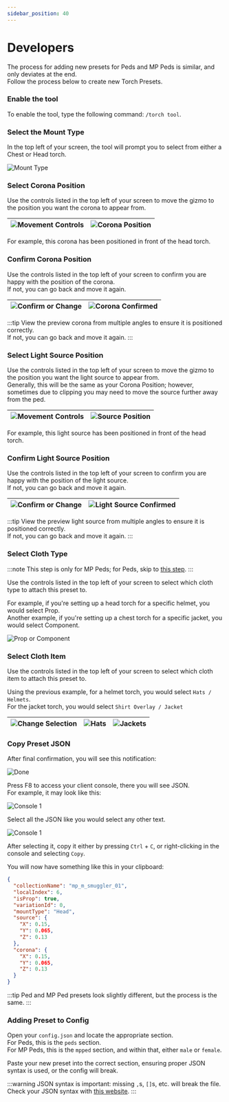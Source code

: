 ```yaml
---
sidebar_position: 40
---
```


# Developers
The process for adding new presets for Peds and MP Peds is similar, and only deviates at the end.  
Follow the process below to create new Torch Presets.

### Enable the tool
To enable the tool, type the following command: `/torch tool`.

### Select the Mount Type
In the top left of your screen, the tool will prompt you to select from either a Chest or Head torch.

![Mount Type](assets/mount_type.png)

### Select Corona Position
Use the controls listed in the top left of your screen to move the gizmo to the position you want the corona to appear from.

| ![Movement Controls](assets/movement_controls.png) | ![Corona Position](assets/corona_position.png) |
|----------------------------------------------------|------------------------------------------------|

For example, this corona has been positioned in front of the head torch.

### Confirm Corona Position
Use the controls listed in the top left of your screen to confirm you are happy with the position of the corona.  
If not, you can go back and move it again.

| ![Confirm or Change](assets/confirm_change.png) | ![Corona Confirmed](assets/corona_confirmed.png) |
|-------------------------------------------------|--------------------------------------------------|

:::tip
View the preview corona from multiple angles to ensure it is positioned correctly.  
If not, you can go back and move it again.
:::

### Select Light Source Position
Use the controls listed in the top left of your screen to move the gizmo to the position you want the light source to appear from.  
Generally, this will be the same as your Corona Position; however, sometimes due to clipping you may need to move the source further away from the ped.

| ![Movement Controls](assets/movement_controls.png) | ![Source Position](assets/source_position.png) |
|----------------------------------------------------|------------------------------------------------|

For example, this light source has been positioned in front of the head torch.

### Confirm Light Source Position
Use the controls listed in the top left of your screen to confirm you are happy with the position of the light source.  
If not, you can go back and move it again.

| ![Confirm or Change](assets/confirm_change.png) | ![Light Source Confirmed](assets/source_confirmed.png) |
|-------------------------------------------------|--------------------------------------------------------|

:::tip
View the preview light source from multiple angles to ensure it is positioned correctly.  
If not, you can go back and move it again.
:::

### Select Cloth Type
:::note
This step is only for MP Peds; for Peds, skip to [this step](#copy-preset-json).
:::

Use the controls listed in the top left of your screen to select which cloth type to attach this preset to.

For example, if you're setting up a head torch for a specific helmet, you would select Prop.  
Another example, if you're setting up a chest torch for a specific jacket, you would select Component.

![Prop or Component](assets/prop_component.png)

### Select Cloth Item
Use the controls listed in the top left of your screen to select which cloth item to attach this preset to.

Using the previous example, for a helmet torch, you would select `Hats / Helmets`.  
For the jacket torch, you would select `Shirt Overlay / Jacket`

| ![Change Selection](assets/change_selection.png) | ![Hats](assets/hats.png) | ![Jackets](assets/jackets.png) |
|--------------------------------------------------|--------------------------|--------------------------------|

### Copy Preset JSON
After final confirmation, you will see this notification:

![Done](assets/done.png)

Press F8 to access your client console, there you will see JSON.  
For example, it may look like this:

![Console 1](assets/console_1.png)

Select all the JSON like you would select any other text.

![Console 1](assets/console_2.png)

After selecting it, copy it either by pressing `Ctrl` + `C`, or right-clicking in the console and selecting `Copy`.

You will now have something like this in your clipboard:

```json
{
  "collectionName": "mp_m_smuggler_01",
  "localIndex": 6,
  "isProp": true,
  "variationId": 0,
  "mountType": "Head",
  "source": {
    "X": 0.15,
    "Y": 0.065,
    "Z": 0.13
  },
  "corona": {
    "X": 0.15,
    "Y": 0.065,
    "Z": 0.13
  }
}
```

:::tip
Ped and MP Ped presets look slightly different, but the process is the same.
:::

### Adding Preset to Config
Open your `config.json` and locate the appropriate section.  
For Peds, this is the `peds` section.  
For MP Peds, this is the `mpped` section, and within that, either `male` or `female`.

Paste your new preset into the correct section, ensuring proper JSON syntax is used, or the config will break.

:::warning
JSON syntax is important: missing `,`s, `[]`s, etc. will break the file. Check your JSON syntax with [this website](https://jsonformatter.org/).
:::
